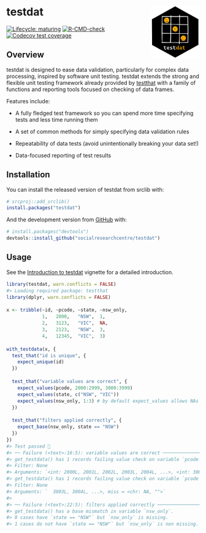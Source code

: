 
<!-- README.md is generated from README.Rmd. Please edit that file -->

# testdat <a href='https://socialresearchcentre.github.io/testdat/'><img src='man/figures/logo.png' align="right" height="139" />

<!-- badges: start -->

[![Lifecycle:
maturing](https://img.shields.io/badge/lifecycle-maturing-blue.svg)](https://lifecycle.r-lib.org/articles/stages.html#maturing)
[![R-CMD-check](https://github.com/socialresearchcentre/testdat/workflows/R-CMD-check/badge.svg)](https://github.com/socialresearchcentre/testdat/actions)
[![Codecov test
coverage](https://codecov.io/gh/socialresearchcentre/testdat/branch/master/graph/badge.svg)](https://codecov.io/gh/socialresearchcentre/testdat?branch=master)
<!-- badges: end -->

## Overview

testdat is designed to ease data validation, particularly for complex
data processing, inspired by software unit testing. testdat extends the
strong and flexible unit testing framework already provided by
[testthat](https://testthat.r-lib.org/) with a family of functions and
reporting tools focused on checking of data frames.

Features include:

-   A fully fledged test framework so you can spend more time specifying
    tests and less time running them

-   A set of common methods for simply specifying data validation rules

-   Repeatability of data tests (avoid unintentionally breaking your
    data set!)

-   Data-focused reporting of test results

## Installation

You can install the released version of testdat from srclib with:

``` r
# srcproj::add_srclib()
install.packages("testdat")
```

And the development version from [GitHub](https://github.com/) with:

``` r
# install.packages("devtools")
devtools::install_github("socialresearchcentre/testdat")
```

## Usage

See the [Introduction to
testdat](https://socialresearchcentre.github.io/testdat/articles/testdat.html)
vignette for a detailed introduction.

``` r
library(testdat, warn.conflicts = FALSE)
#> Loading required package: testthat
library(dplyr, warn.conflicts = FALSE)

x <- tribble(~id, ~pcode, ~state, ~nsw_only,
             1,   2000,   "NSW",  1,
             2,   3123,   "VIC",  NA,
             3,   2123,   "NSW",  3,
             4,   12345,  "VIC",  3)

with_testdata(x, {
  test_that("id is unique", {
    expect_unique(id)
  })
  
  test_that("variable values are correct", {
    expect_values(pcode, 2000:2999, 3000:3999)
    expect_values(state, c("NSW", "VIC"))
    expect_values(nsw_only, 1:3) # by default expect_values allows NAs
  })
  
  test_that("filters applied correctly", {
    expect_base(nsw_only, state == "NSW")
  })
})
#> Test passed 🎊
#> ── Failure (<text>:16:5): variable values are correct ──────────────────────────
#> get_testdata() has 1 records failing value check on variable `pcode`.
#> Filter: None
#> Arguments: `<int: 2000L, 2001L, 2002L, 2003L, 2004L, ...>, <int: 3000L, 3001L, 3002L,`
#> get_testdata() has 1 records failing value check on variable `pcode`.
#> Filter: None
#> Arguments: `  3003L, 3004L, ...>, miss = <chr: NA, "">`
#> 
#> ── Failure (<text>:22:5): filters applied correctly ────────────────────────────
#> get_testdata() has a base mismatch in variable `nsw_only`.
#> 0 cases have `state == "NSW"` but `nsw_only` is missing.
#> 1 cases do not have `state == "NSW"` but `nsw_only` is non missing.
```
